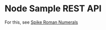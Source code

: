 # Node Sample REST API

For this, see [Spike Roman Numerals](https://github.com/alvarogarcia7/spike-roman-numerals-javascript)

